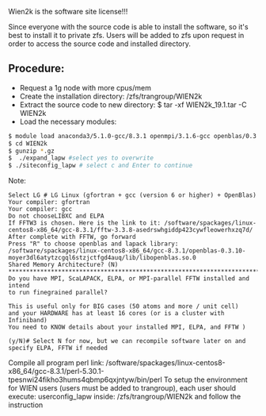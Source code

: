 Wien2k is the software site license!!!

Since everyone with the source code is able to install the software, so it's best to install it to private zfs. Users will be added to zfs upon request in order to access the source code and installed directory. 

## Procedure:

- Request a 1g node with more cpus/mem
- Create the installation directory: /zfs/trangroup/WIEN2k
- Extract the source code to new directory: $ tar -xf WIEN2k_19.1.tar -C WIEN2k
- Load the necessary modules: 

```bash
$ module load anaconda3/5.1.0-gcc/8.3.1 openmpi/3.1.6-gcc openblas/0.3.10-gcc/8.3.1-openmp netlib-scalapack/2.1.0-gcc perl/5.30.1-gcc fftw/3.3.8-gcc/8.3.1-mpi
$ cd WIEN2k
$ gunzip *.gz
$  ./expand_lapw #select yes to overwrite
$ ./siteconfig_lapw # select c and Enter to continue
```

Note:

```
Select LG # LG Linux (gfortran + gcc (version 6 or higher) + OpenBlas)
Your compiler: gfortran
Your compiler: gcc
Do not chooseLIBXC and ELPA
If FFTW3 is chosen. Here is the link to it: /software/spackages/linux-centos8-x86_64/gcc-8.3.1/fftw-3.3.8-asedrswhgiddp423cywfleowerhxzq7d/
After complete with FFTW, go forward
Press "R" to choose openblas and lapack library: /software/spackages/linux-centos8-x86_64/gcc-8.3.1/openblas-0.3.10-moyer3dl6atytzcgql6stzjctfgd4auq/lib/libopenblas.so.0
Shared Memory Architecture? (N)
***************************************************************************
Do you have MPI, ScaLAPACK, ELPA, or MPI-parallel FFTW installed and intend
to run finegrained parallel?

This is useful only for BIG cases (50 atoms and more / unit cell)
and your HARDWARE has at least 16 cores (or is a cluster with Infiniband)
You need to KNOW details about your installed MPI, ELPA, and FFTW )

(y/N)# Select N for now, but we can recompile software later on and specify ELPA, FFTW if needed
```

Compile all program
perl link: /software/spackages/linux-centos8-x86_64/gcc-8.3.1/perl-5.30.1-tpesnwi24fikho3hums4qbmp6qxjntyw/bin/perl
To setup the environment for WIEN users (users must be added to trangroup), each user should execute: userconfig_lapw inside: /zfs/trangroup/WIEN2k and follow the instruction
